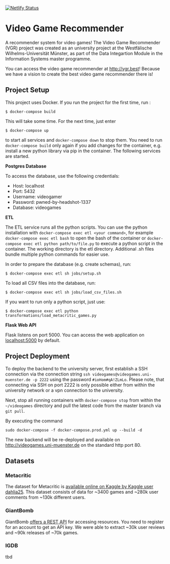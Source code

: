 [![Netlify Status](https://api.netlify.com/api/v1/badges/9b4ce271-4d2e-43d0-b2b4-099d612d2479/deploy-status)](https://app.netlify.com/sites/videogames-muenster/deploys)
# Video Game Recommender

A recommender system for video games! The Video Game Recommender (VGR) project was created as an university project at the Westfälische Wilhelms-Universität Münster, as part of the Data Integartion Module in the Information Systems master programme.

You can access the video game recommender at http://vgr.best! Because we have a vision to create the best video game recommender there is!

## Project Setup

This project uses Docker. If you run the project for the first time, run :

```
$ docker-compose build
```

This will take some time. For the next time, just enter

```
$ docker-compose up
```
to start all services and `docker-compose down` to stop them. You need to run `docker-compose build` only again if you add changes for the container, e.g. install a new python library via pip in the container. The following services are started.

**Postgres Database**

To access the database, use the following credentials:

- Host: localhost
- Port: 5432
- Username: videogamer
- Password: pwned-by-headshot-1337
- Database: videogames

**ETL**

The ETL service runs all the python scripts. You can use the python installation with `docker-compose exec etl <your command>`, for example `docker-compose exec etl bash` to open the bash of the container or `docker-compose exec etl python path/to/file.py` to execute a python script in the container. The working directory is the etl directory. Additional .sh files bundle multiple python commands for easier use.

In order to prepare the database (e.g. create schemas), run:

```
$ docker-compose exec etl sh jobs/setup.sh
```

To load all CSV files into the database, run:

```
$ docker-compose exec etl sh jobs/load_csv_files.sh
```

If you want to run only a python script, just use:

```
$ docker-compose exec etl python transformations/load_metacritic_games.py
```
**Flask Web API**

Flask listens on port 5000. You can access the web application on [localhost:5000](http://localhost:5000) by default.

## Project Deployment
To deploy the backend to the university server, first establish a SSH connection via the connection string `ssh videogames@videogames.uni-muenster.de -p 2222` using the password `#ioHom#qA!ZLmLo`. 
Please note, that connecting via SSH on port 2222 is only possible either from within the university network or a vpn connection to the university.

Next, stop all running containers with `docker-compose stop` from within the `~/videogames` directory and pull the latest code from the master branch via `git pull`. 

By executing the command 
```
sudo docker-compose -f docker-compose.prod.yml up --build -d
```
The new backend will be re-deployed and available on http://videogames.uni-muenster.de on the standard http port 80.

## Datasets

### Metacritic

The dataset for Metacritic is [available online on Kaggle by Kaggle user dahlia25](https://www.kaggle.com/dahlia25/metacritic-video-game-comments). This dataset consists of data for ~3400 games and ~280k user comments from ~130k different users.

### GiantBomb

GiantBomb [offers a REST API](https://www.giantbomb.com/api/) for accessing resources. You need to register for an account to get an API key. We were able to extract ~30k user reviews and ~90k releases of ~70k games.

### IGDB

tbd
